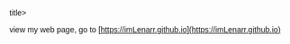 <html>
  <head>
    <title>Lena</title>title>
    <style>
        body {font-family: Tahoma, Verdana, Segoe, sans-serif;}
    </style>
  </head>
  <body>
    
view my web page, go to [https://imLenarr.github.io](https://imLenarr.github.io)
  
  </body>
</html>
<!---
imLenarr/imLenarr is a ✨ special ✨ repository because its `README.md` (this file) appears on your GitHub profile.
You can click the Preview link to take a look at your changes.
--->
